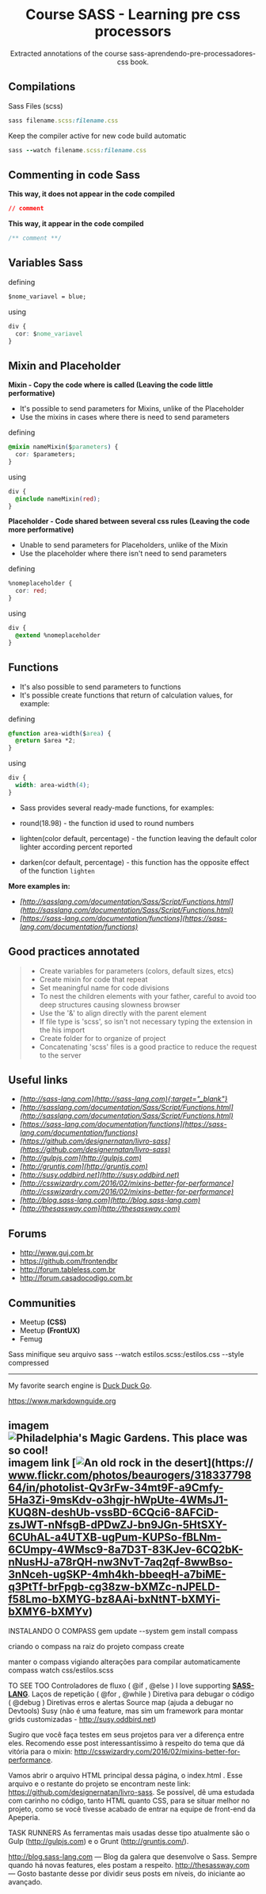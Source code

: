 <div align="center">
  <h1>Course SASS - Learning pre css processors</h1>
  <p>
    Extracted annotations of the course sass-aprendendo-pre-processadores-css book.
  </p>
</div>

## Compilations
Sass Files (scss)
```rb
sass filename.scss:filename.css
```

Keep the compiler active for  new code build automatic
```rb
sass --watch filename.scss:filename.css
```

## Commenting in code Sass

**This way, it does not appear in the code compiled**
```css
// comment
```

**This way, it appear in the code compiled**
```css
/** comment **/
```

## Variables Sass

defining
```css
$nome_variavel = blue;
```

using
```css
div {
  cor: $nome_variavel
}
```

## Mixin and Placeholder

**Mixin - Copy the code where is called (Leaving the code little performative)**

- It's possible to send parameters for Mixins, unlike of the Placeholder
- Use the mixins in cases where there is need to send parameters

defining
```css
@mixin nameMixin($parameters) {
  cor: $parameters;
}
```

using
```css
div {
  @include nameMixin(red);
}
```

**Placeholder - Code shared between several css rules (Leaving the code more performative)**

- Unable to send parameters for Placeholders, unlike of the Mixin
- Use the placeholder where there isn't need to send parameters

defining
```css
%nomeplaceholder {
  cor: red;
}
```

using
```css
div {
  @extend %nomeplaceholder
}
```

## Functions

- It's also possible to send parameters to functions
- It's possible create functions that return of calculation values, for example:

defining
```css
@function area-width($area) {
  @return $area *2;
}
```

using
```css
div {
  width: area-width(4);
}
```

- Sass provides several ready-made functions, for examples:

- round(18.98) - the function id used to round numbers
- lighten(color default, percentage) - the function leaving the default color lighter according percent reported
- darken(cor default, percentage) - this function has the opposite effect of the function `lighten`

**More examples in:**
- *[http://sasslang.com/documentation/Sass/Script/Functions.html](http://sasslang.com/documentation/Sass/Script/Functions.html)*
- *[https://sass-lang.com/documentation/functions](https://sass-lang.com/documentation/functions)*


## Good practices annotated
>
> - Create variables for parameters (colors, default sizes, etcs)
> - Create mixin for code that repeat
> - Set meaningful name for code divisions
> - To nest the children elements with your father, careful to avoid too deep structures causing slowness browser
> - Use the '&' to align directly with the parent element
> - If file type is 'scss', so isn't not necessary typing the extension in the his import
> - Create folder for to organize of project
> - Concatenating 'scss' files is a good practice to reduce the request to the server

## Useful links

- *[http://sass-lang.com](http://sass-lang.com){:target="_blank"}*
- *[http://sasslang.com/documentation/Sass/Script/Functions.html](http://sasslang.com/documentation/Sass/Script/Functions.html)*
- *[https://sass-lang.com/documentation/functions](https://sass-lang.com/documentation/functions)*
- *[https://github.com/designernatan/livro-sass](https://github.com/designernatan/livro-sass)*
- *[http://gulpjs.com](http://gulpjs.com)*
- *[http://gruntjs.com](http://gruntjs.com)*
- *[http://susy.oddbird.net](http://susy.oddbird.net)*
- *[http://csswizardry.com/2016/02/mixins-better-for-performance](http://csswizardry.com/2016/02/mixins-better-for-performance)*
- *[http://blog.sass-lang.com](http://blog.sass-lang.com)*
- *[http://thesassway.com](http://thesassway.com)*

## Forums

* http://www.guj.com.br
* https://github.com/frontendbr
* http://forum.tableless.com.br
* http://forum.casadocodigo.com.br

## Communities

- Meetup **(CSS)**
- Meetup **(FrontUX)**
- Femug

Sass	minifique	seu	arquivo
sass	--watch	estilos.scss:/estilos.css	--style	compressed

--------------------------
My favorite search engine is [Duck Duck Go](https://duckduckgo.com "The best search engine for privacy").

<https://www.markdownguide.org>

imagem 
![Philadelphia's Magic Gardens. This place was so cool!](/assets/images/philly-magic-gardens.jpg "Philadelphia's Magic Gardens")
imagem link
[![An old rock in the desert](/assets/images/shiprock.jpg "Shiprock, New Mexico by Beau Rogers")](https://
www.flickr.com/photos/beaurogers/31833779864/in/photolist-Qv3rFw-34mt9F-a9Cmfy-5Ha3Zi-9msKdv-o3hgjr-hWpUte-4WMsJ1-KUQ8N-deshUb-vssBD-6CQci6-8AFCiD-zsJWT-nNfsgB-dPDwZJ-bn9JGn-5HtSXY-6CUhAL-a4UTXB-ugPum-KUPSo-fBLNm-6CUmpy-4WMsc9-8a7D3T-83KJev-6CQ2bK-nNusHJ-a78rQH-nw3NvT-7aq2qf-8wwBso-3nNceh-ugSKP-4mh4kh-bbeeqH-a7biME-q3PtTf-brFpgb-cg38zw-bXMZc-nJPELD-f58Lmo-bXMYG-bz8AAi-bxNtNT-bXMYi-bXMY6-bXMYv)
------------------------------

INSTALANDO O COMPASS
gem	update	--system
gem	install	compass

criando o compass na raiz do projeto
compass create

manter o compass vigiando alterações para compilar automaticamente
compass	watch css/estilos.scss



TO SEE TOO
Controladores	de	fluxo	(	@if	,		@else	) I love supporting **[SASS-LANG](http://sass-lang.com)**.
Laços	de	repetição	(	@for	,		@while	)
Diretiva	para	debugar	o	código	(	@debug	)
Diretivas	erros	e	alertas
Source	map	(ajuda	a	debugar	no	Devtools)
Susy	(não	é	uma	feature,	mas	sim	um	framework	para
montar	grids	customizadas	-	http://susy.oddbird.net)

Sugiro	 que	 você	 faça	 testes	 em	 seus	 projetos	 para	 ver	 a
diferença	 entre	 eles.	 Recomendo	 esse	 post	 interessantíssimo	 à
respeito	 do	 tema	 que	 dá	 vitória	 para	 o	 mixin:
http://csswizardry.com/2016/02/mixins-better-for-performance.

Vamos	 abrir	 o	 arquivo	 HTML	 principal	 dessa	 página,	 o
	index.html	.	Esse	arquivo	e	o	 restante	do	projeto	 se	encontram
neste	 link:	 https://github.com/designernatan/livro-sass.	 Se
possível,	 dê	 uma	 estudada	 com	 carinho	 no	 código,	 tanto	 HTML
quanto	CSS,	para	se	situar	melhor	no	projeto,	como	se	você	tivesse
acabado	de	entrar	na	equipe	de	front-end	da	Apeperia.


TASK RUNNERS
As	ferramentas	mais	usadas	desse	tipo	atualmente	são	o	Gulp
(http://gulpjs.com)	e	o	Grunt	(http://gruntjs.com/).

http://blog.sass-lang.com	 —	 Blog	 da	 galera	 que
desenvolve	 o	 Sass.	 Sempre	 quando	 há	 novas
features,	eles	postam	a	respeito.
http://thesassway.com	 —	 Gosto	 bastante	 desse
por	 dividir	 seus	 posts	 em	níveis,	 do	iniciante	ao
avançado.
